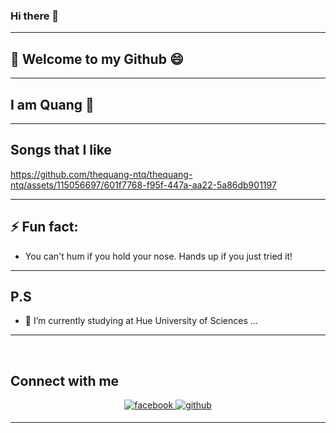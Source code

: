 ### Hi there 👋

-----

## 🚀 Welcome to my Github  😄 

-----

## I am Quang  🤔

-----

## Songs that I like



https://github.com/thequang-ntq/thequang-ntq/assets/115056697/601f7768-f95f-447a-aa22-5a86db901197


------

## ⚡ Fun fact: 

- You can't hum if you hold your nose. Hands up if you just tried it!

------

## P.S

- 🌱 I’m currently studying at Hue University of Sciences ...
 
------

<br/>  

## Connect with me  
<div align="center">
<a href="https://www.facebook.com/quang.nguyenthe.710" target="_blank">
<img src=https://img.shields.io/badge/facebook-%232E87FB.svg?&style=for-the-badge&logo=facebook&logoColor=white alt=facebook style="margin-bottom: 5px;" />
</a>
<a href="https://github.com/22T1020362" target="_blank">
<img src=https://img.shields.io/badge/github-%2324292e.svg?&style=for-the-badge&logo=github&logoColor=white alt=github style="margin-bottom: 5px;" />
</a>  
</div>  
  
-----
<br/>  


<!--
**22T1020362/22T1020362** is a ✨ _special_ ✨ repository because its `README.md` (this file) appears on your GitHub profile.

Here are some ideas to get you started:

- 🔭 I’m currently working on ...
- 🌱 I’m currently learning ...
- 👯 I’m looking to collaborate on ...
- 🤔 I’m looking for help with ...
- 💬 Ask me about ...
- 📫 How to reach me: ...
- 😄 Pronouns: ...
- ⚡ Fun fact: ...
-->
